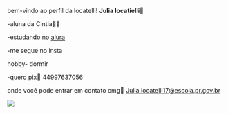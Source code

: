 bem-vindo ao perfil da locatelli!
**Julia locatielli**🩷

-aluna da Cintia👩‍🏫

-estudando no [alura](https://www.alura.com.br/)

-me segue no insta

hobby- dormir

-quero pix💸 44997637056

onde você pode entrar em contato cmg🔞
Julia.locatelli17@escola.pr.gov.br

![](https://media.tenor.com/CgGf-l5pQWcAAAAM/cat-heart-eyes-yoonmilkers.gif)
